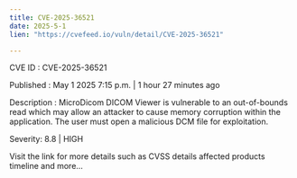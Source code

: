 ```yaml
---
title: CVE-2025-36521
date: 2025-5-1
lien: "https://cvefeed.io/vuln/detail/CVE-2025-36521"

---
```


CVE ID : CVE-2025-36521

Published :  May 1
2025
7:15 p.m. | 1 hour
27 minutes ago

Description : MicroDicom DICOM Viewer is vulnerable to an out-of-bounds read which may allow an attacker to cause memory corruption within the application. The user must open a malicious DCM file for exploitation.

Severity: 8.8 | HIGH

Visit the link for more details
such as CVSS details
affected products
timeline
and more...
